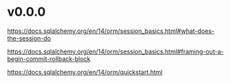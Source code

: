 # v0.0.0

https://docs.sqlalchemy.org/en/14/orm/session_basics.html#what-does-the-session-do

https://docs.sqlalchemy.org/en/14/orm/session_basics.html#framing-out-a-begin-commit-rollback-block

https://docs.sqlalchemy.org/en/14/orm/quickstart.html

